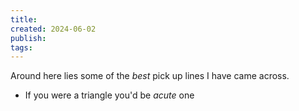 ```yaml
---
title: 
created: 2024-06-02
publish: 
tags:
---
```

Around here lies some of the *best* pick up lines I have came across.

- If you were a triangle you'd be *acute* one